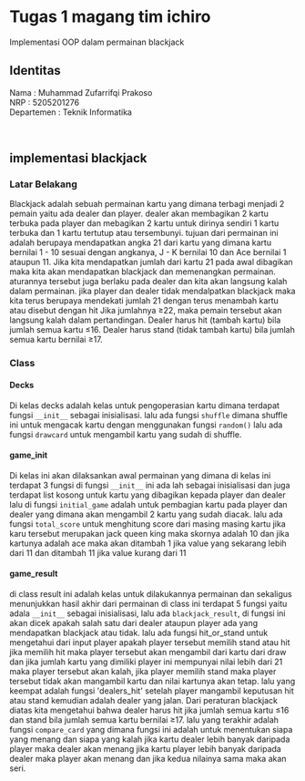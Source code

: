 # Tugas 1 magang tim ichiro
Implementasi OOP dalam permainan blackjack

## Identitas 
Nama : Muhammad Zufarrifqi Prakoso<br/>
NRP : 5205201276 <br/>
Departemen : Teknik Informatika <br/>

<br/>

## implementasi blackjack
### Latar Belakang
Blackjack adalah sebuah permainan kartu yang dimana terbagi menjadi 2 pemain yaitu ada dealer dan player. dealer akan membagikan 2 kartu terbuka pada player dan mebagikan 2  kartu untuk dirinya sendiri 1 kartu terbuka dan 1 kartu tertutup atau tersembunyi. tujuan dari permainan ini adalah berupaya mendapatkan angka 21 dari kartu yang dimana kartu bernilai 1 - 10 sesuai dengan angkanya, J - K bernilai 10 dan Ace bernilai 1 ataupun 11. Jika kita mendapatkan jumlah dari kartu 21 pada awal dibagikan maka kita akan mendapatkan blackjack dan memenangkan permainan. aturannya tersebut juga berlaku pada dealer dan kita akan langsung kalah dalam permainan.  jika player dan dealer tidak mendalpatkan blackjack maka kita terus berupaya mendekati jumlah 21 dengan terus menambah kartu atau disebut dengan hit Jika jumlahnya ≥22, maka pemain tersebut akan langsung kalah dalam pertandingan. Dealer harus hit (tambah kartu) bila jumlah semua kartu ≤16. Dealer harus stand (tidak tambah kartu) bila jumlah semua kartu bernilai ≥17. 

### Class

#### Decks
Di kelas decks  adalah kelas untuk pengoperasian kartu dimana terdapat fungsi `__init__` sebagai inisialisasi. lalu ada fungsi `shuffle` dimana shuffle ini untuk mengacak kartu dengan menggunakan fungsi `random()` lalu ada fungsi `drawcard` untuk mengambil kartu yang sudah di shuffle.

#### game_init
Di kelas ini akan dilaksankan awal permainan yang dimana di kelas ini terdapat 3 fungsi di fungsi `__init__` ini ada
lah sebagai inisialisasi dan juga terdapat list kosong untuk kartu yang dibagikan kepada player dan dealer lalu di fungsi `initial_game` adalah untuk pembagian kartu pada player dan dealer yang dimana akan mengambil 2 kartu yang sudah diacak. lalu ada fungsi `total_score` untuk menghitung score dari masing masing kartu jika karu tersebut merupakan jack queen king maka skornya adalah 10 dan jika kartunya adalah ace maka akan ditambah 1 jika value yang sekarang lebih dari 11 dan ditambah 11 jika value kurang dari 11

#### game_result
di class result ini adalah kelas untuk dilakukannya permainan dan sekaligus menunjukkan hasil akhir dari permainan di class ini terdapat 5 fungsi yaitu adala `__init__` sebagai inisialisasi, lalu ada `blackjack_result`, di fungsi ini akan dicek apakah salah satu dari dealer ataupun player ada yang mendapatkan blackjack atau tidak. lalu ada fungsi hit_or_stand untuk mengetahui dari input player apakah player tersebut memilih stand atau hit jika memilih hit maka player tersebut akan mengambil dari kartu dari draw dan jika jumlah kartu yang dimiliki player ini mempunyai nilai lebih dari 21 maka player tersebut akan kalah, jika player memilih stand maka player tersebut tidak akan mangambil kartu dan nilai kartunya akan tetap. lalu yang keempat adalah fungsi 'dealers_hit' setelah player mangambil keputusan hit atau stand kemudian adalah dealer yang jalan. Dari peraturan blackjack diatas kita mengetahui bahwa dealer harus hit jika jumlah semua kartu ≤16 dan stand bila jumlah semua kartu bernilai ≥17. lalu yang terakhir adalah fungsi `compare_card` yang dimana fungsi ini adalah untuk menentukan siapa yang menang dan siapa yang kalah jika kartu dealer lebih banyak daripada player maka dealer akan menang jika kartu player lebih banyak daripada dealer maka player akan menang dan jika kedua nilainya sama maka akan seri.
